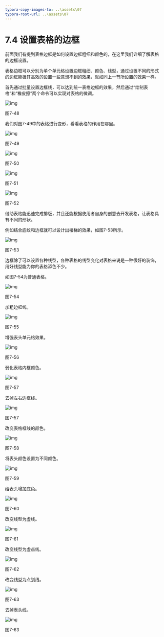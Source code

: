 ```yaml
---
typora-copy-images-to: ..\assets\07
typora-root-url: ..\assets\07
---
```


# 7.4  设置表格的边框

前面我们有提到表格边框是如何设置边框粗细和颜色的，在这里我们详细了解表格的边框设置。

表格边框可以分别为单个单元格设置边框粗细、颜色、线型，通过设置不同的形式的边框能极其高效的设置一些意想不到的效果，就如同上一节所设置的效果一样。

首先通过批量设置边框线，可以达到统一表格边框的效果，然后通过“绘制表格”和“橡皮擦”两个命令可以实现对表格的微调。

![img](../../.gitbook/assets/image050%20%284%29.png)

图7-48

我们对图7-49中的表格进行变形，看看表格的作用在哪里。

![img](../../.gitbook/assets/image051%20%285%29.png)

图7-49

![img](../../.gitbook/assets/image052%20%281%29.png)

图7-50

![img](../../.gitbook/assets/image053%20%284%29.png)

图7-51

![img](../../.gitbook/assets/image054%20%282%29.png)

图7-52

借助表格能迅速完成排版，并且还能根据使用者自身的创意去开发表格，让表格具有不同的形状。

例如结合底纹和边框就可以设计出楼梯的效果，如图7-53所示。

![img](../../.gitbook/assets/image055%20%282%29.png)

图7-53

边框除了可以设置各种线型，各种表格的线型变化对表格来说是一种很好的装饰，用好线型能为你的表格添色不少。

如图7-54为普通表格。

![img](../../.gitbook/assets/image056%20%284%29.png)

图7-54

加粗边框线。

![img](../../.gitbook/assets/image057%20%282%29.png)

图7-55

增强表头单元格效果。

![img](../../.gitbook/assets/image058%20%283%29.png)

图7-56

弱化表格内框颜色。

![img](../../.gitbook/assets/image059.png)

图7-57

去掉左右边框线。

![img](../../.gitbook/assets/image060%20%284%29.png)

图7-57

改变表格框线的颜色。

![img](../../.gitbook/assets/image061%20%281%29.png)

图7-58

将表头颜色设置为不同颜色。

![img](../../.gitbook/assets/image062.png)

图7-59

给表头增加底色。

![img](../../.gitbook/assets/image063%20%283%29.png)

图7-60

改变线型为虚线。

![img](../../.gitbook/assets/image064.png)

图7-61

改变线型为虚点线。

![img](../../.gitbook/assets/image065%20%283%29.png)

图7-62

改变线型为点划线。

![img](../../.gitbook/assets/image066.png)

图7-63

去掉表头线。

![img](../../.gitbook/assets/image067%20%283%29.png)

图7-63


